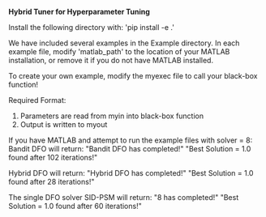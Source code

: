 **Hybrid Tuner for Hyperparameter Tuning**

Install the following directory with:
'pip install -e .' 

We have included several examples in the Example directory.
In each example file, modify 'matlab_path' to the location of your MATLAB installation, or remove it if you do not have MATLAB installed.

To create your own example, modify the myexec file to call your black-box function!

Required Format:
1. Parameters are read from myin into black-box function
2. Output is written to myout

If you have MATLAB and attempt to run the example files with solver = 8:
Bandit DFO will return:
"Bandit DFO has completed!"
"Best Solution = 1.0 found after 102 iterations!"

Hybrid DFO will return:
"Hybrid DFO has completed!"
"Best Solution = 1.0 found after 28 iterations!"

The single DFO solver SID-PSM will return:
"8 has completed!"
"Best Solution = 1.0 found after 60 iterations!"



